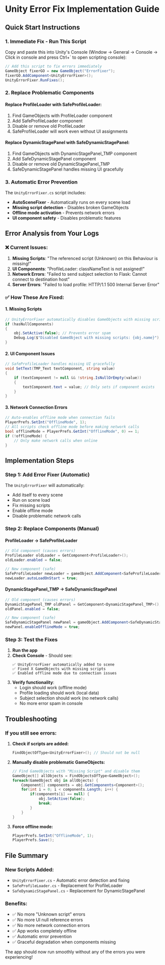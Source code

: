 # Unity Error Fix Implementation Guide

## Quick Start Instructions

### 1. **Immediate Fix - Run This Script**

Copy and paste this into Unity's Console (Window → General → Console → Click in console and press Ctrl+` to open scripting console):

```csharp
// Add this script to fix errors immediately
GameObject fixerGO = new GameObject("ErrorFixer");
fixerGO.AddComponent<UnityErrorFixer>();
UnityErrorFixer.RunFixes();
```

### 2. **Replace Problematic Components**

#### Replace ProfileLoader with SafeProfileLoader:
1. Find GameObjects with ProfileLoader component
2. Add SafeProfileLoader component  
3. Disable or remove old ProfileLoader
4. SafeProfileLoader will work even without UI assignments

#### Replace DynamicStagePanel with SafeDynamicStagePanel:
1. Find GameObjects with DynamicStagePanel_TMP component
2. Add SafeDynamicStagePanel component
3. Disable or remove old DynamicStagePanel_TMP  
4. SafeDynamicStagePanel handles missing UI gracefully

### 3. **Automatic Error Prevention**

The `UnityErrorFixer.cs` script includes:
- **AutoSceneFixer** - Automatically runs on every scene load
- **Missing script detection** - Disables broken GameObjects
- **Offline mode activation** - Prevents network errors
- **UI component safety** - Disables problematic features

## Error Analysis from Your Logs

### ❌ **Current Issues:**
1. **Missing Scripts**: "The referenced script (Unknown) on this Behaviour is missing!"
2. **UI Components**: "ProfileLoader: classNameText is not assigned!"
3. **Network Errors**: "Failed to send subject selection to Flask: Cannot connect to destination host"
4. **Server Errors**: "Failed to load profile: HTTP/1.1 500 Internal Server Error"

### ✅ **How These Are Fixed:**

#### **1. Missing Scripts**
```csharp
// UnityErrorFixer automatically disables GameObjects with missing scripts
if (hasNullComponents)
{
    obj.SetActive(false); // Prevents error spam
    Debug.Log($"Disabled GameObject with missing scripts: {obj.name}");
}
```

#### **2. UI Component Issues**
```csharp
// SafeProfileLoader handles missing UI gracefully
void SetText(TMP_Text textComponent, string value)
{
    if (textComponent != null && !string.IsNullOrEmpty(value))
    {
        textComponent.text = value; // Only sets if component exists
    }
}
```

#### **3. Network Connection Errors**
```csharp
// Auto-enables offline mode when connection fails
PlayerPrefs.SetInt("OfflineMode", 1);
// All scripts check offline mode before making network calls
bool offlineMode = PlayerPrefs.GetInt("OfflineMode", 0) == 1;
if (!offlineMode) {
    // Only make network calls when online
}
```

## Implementation Steps

### **Step 1: Add Error Fixer (Automatic)**
The `UnityErrorFixer` will automatically:
- Add itself to every scene
- Run on scene load
- Fix missing scripts
- Enable offline mode
- Disable problematic network calls

### **Step 2: Replace Components (Manual)**

#### **ProfileLoader → SafeProfileLoader**
```csharp
// Old component (causes errors)
ProfileLoader oldLoader = GetComponent<ProfileLoader>();
oldLoader.enabled = false;

// New component (safe)
SafeProfileLoader newLoader = gameObject.AddComponent<SafeProfileLoader>();
newLoader.autoLoadOnStart = true;
```

#### **DynamicStagePanel_TMP → SafeDynamicStagePanel**
```csharp
// Old component (causes errors)  
DynamicStagePanel_TMP oldPanel = GetComponent<DynamicStagePanel_TMP>();
oldPanel.enabled = false;

// New component (safe)
SafeDynamicStagePanel newPanel = gameObject.AddComponent<SafeDynamicStagePanel>();
newPanel.enableOfflineMode = true;
```

### **Step 3: Test the Fixes**

1. **Run the app**
2. **Check Console** - Should see:
   ```
   ✅ UnityErrorFixer automatically added to scene
   ✅ Fixed X GameObjects with missing scripts
   ✅ Enabled offline mode due to connection issues
   ```
3. **Verify functionality**:
   - Login should work (offline mode)
   - Profile loading should work (local data)
   - Subject selection should work (no network calls)
   - No more error spam in console

## Troubleshooting

### **If you still see errors:**

1. **Check if scripts are added:**
   ```csharp
   FindObjectOfType<UnityErrorFixer>(); // Should not be null
   ```

2. **Manually disable problematic GameObjects:**
   ```csharp
   // Find GameObjects with "Missing Script" and disable them
   GameObject[] allObjects = FindObjectsOfType<GameObject>();
   foreach(GameObject obj in allObjects) {
       Component[] components = obj.GetComponents<Component>();
       for(int i = 0; i < components.Length; i++) {
           if(components[i] == null) {
               obj.SetActive(false);
               break;
           }
       }
   }
   ```

3. **Force offline mode:**
   ```csharp
   PlayerPrefs.SetInt("OfflineMode", 1);
   PlayerPrefs.Save();
   ```

## File Summary

### **New Scripts Added:**
- `UnityErrorFixer.cs` - Automatic error detection and fixing
- `SafeProfileLoader.cs` - Replacement for ProfileLoader
- `SafeDynamicStagePanel.cs` - Replacement for DynamicStagePanel

### **Benefits:**
- ✅ No more "Unknown script" errors
- ✅ No more UI null reference errors  
- ✅ No more network connection errors
- ✅ App works completely offline
- ✅ Automatic error prevention
- ✅ Graceful degradation when components missing

The app should now run smoothly without any of the errors you were experiencing!
